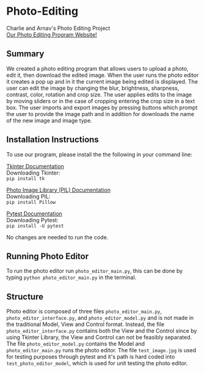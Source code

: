 # Photo-Editing
Charlie and Arnav's Photo Editing Project\
[Our Photo Editing Program Website!](https://olincollege.github.io/photo-editor/)

## Summary
We created a photo editing program that allows users to upload a photo, edit it, then download the edited image. When the user runs the photo editor it creates a pop up and in it the current image being edited is displayed. The user can edit the image by changing the blur, brightness, sharpness, contrast, color, rotation and crop size. The user applies edits to the image by moving sliders or in the case of cropping entering the crop size in a text box. The user imports and export images by pressing buttons which prompt the user to provide the image path and in addition for downloads the name of the new image and image type.

## Installation Instructions
To use our program, please install the the following in your command line:

[Tkinter Documentation](https://docs.python.org/3/library/tkinter.html)\
Downloading Tkinter:\
`pip install tk`

[Photo Image Library (PIL) Documentation](https://pypi.org/project/Pillow/)\
Downloading PIL:\
`pip install Pillow`

[Pytest Documentation](https://pypi.org/project/pytest/)\
Downloading Pytest:\
`pip install -U pytest`

No changes are needed to run the code.

## Running Photo Editor
To run the photo editor run `photo_editor_main.py`, this can be done by typing `python photo_editor_main.py` in the terminal.

## Structure
Photo editor is composed of three files `photo_editor_main.py`, `photo_editor_interface.py`, and `photo_editor_model.py` and is not made in the traditional Model, View and Control format. Instead, the file `photo_editor_interface.py` contains both the View and the Control since by using Tkinter Library, the View and Control can not be feasibly separated. The file `photo_editor_model.py` contains the Model and `photo_editor_main.py` runs the photo editor. The file `test_image.jpg` is used for testing purposes through pytest and it's path is hard coded into `test_photo_editor_model`, which is used for unit testing the photo editor.
